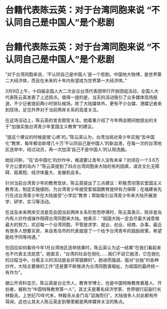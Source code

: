 # 台籍代表陈云英：对于台湾同胞来说 “不认同自己是中国人”是个悲剧

# 台籍代表陈云英：对于台湾同胞来说 “不认同自己是中国人”是个悲剧

“对于台湾同胞来说，‘不认同自己是中国人’是一个悲剧。中国地大物博，是世界第二大经济体，而且在未来的十年内有望成为世界第一大经济体。”

3月9日上午，十四届全国人大二次会议台湾代表团举行开放团组活动，全国人大代表陈云英发表了上述观点。值得一提的是，当天的活动吸引了众多媒体现场报道，不少记者提前两小时排队候场。除了大陆媒体外，更有不少台媒、港媒记者来到现场，足见外界对于当前两岸关系的高度关注。

在这场活动上，陈云英的发言颇受关注。她着重介绍了今年两会期间她提出的关于“加强实施台湾青少年爱国主义教育”的建议。

“提这个建议的时候是很‘心疼’的。”陈云英认为，台湾当局对青少年实施“去中国化”教育，每年都会新增几十万‘不认同自己是中国人’的新血液，在每一次的台湾地区选举中，经过动员，再一次加深‘自己不是中国人’的认知洗脑。

她反问称，“在‘去中国化’的炒作中，难道要让青年人没有未来？封闭在一个3.6万平方公里的岛内？”陈云英提到了四点台湾同胞来大陆的有利因素，语言文化无障碍、距离短、经济体量大、发展机会多。

针对当前台湾青少年的教育现状，陈云英提出了三点建议：积极贯彻落实爱国主义教育法，制定实施细则，为台湾青少年接受爱祖国教育提供有力保障；在福建省先行先试台湾青少年在大陆接受“小学后”教育；帮助吸引台湾青少年来大陆开展游学、研学、实习等活动。

在谈及未来两岸交流是否会因当前两岸关系形势而停滞时，陈云英表示，除非是岛内有人炒作或操作阻碍台湾同胞来大陆。她表示：“祖国大陆一定会尽最大诚意做最大的努力，欢迎每一个台湾同胞，不管是求学、就业、创业、经商、办事，最近有很多人想要买房，来自青岛市的代表就提了一个给予台湾青年的鼓励政策，希望能给予同等待遇。”

在回应如何看待今年1月台湾地区选举结果时，陈云英认为这一结果“在我们看起来也不代表主流民意”。她直言，“台湾的社会在弱化……我们不说它崩溃，它在弱化的过程当中，分离主义的活动是会非常猖獗的”。她进而强调，面对“台独”的各种炒作，大陆主要做的工作“还是要不断推进为台湾同胞谋福祉，为祖国的最终统一有作为”。

据公开资料显示，陈云英是台北市人，教育学博士，也是中国特殊教育奠基人、开创者，被称为“中国特殊教育第一人”。其丈夫是著名经济学家、世界银行前副行长林毅夫。上世纪70年代末，林毅夫从金门岛“泅海而归”，大陆很多人对此都有所耳闻，这也让其夫人陈云英走到哪里都是两岸媒体关注的焦点。


